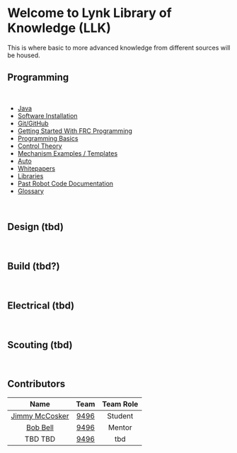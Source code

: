 # Welcome to Lynk Library of Knowledge (LLK) 
This is where basic to more advanced knowledge from different sources will be housed.

## Programming

<br> 

- [Java](https://docs.lynkrobotics.org/java/) 
- [Software Installation](https://docs.lynkrobotics.org/software/) 
- [Git/GitHub](https://docs.lynkrobotics.org/git/)
- [Getting Started With FRC Programming](https://docs.lynkrobotics.org/start/)
- [Programming Basics](https://docs.lynkrobotics.org/basics/) 
- [Control Theory](https://docs.lynkrobotics.org/controlTheory/) 
- [Mechanism Examples / Templates](https://docs.lynkrobotics.org/mechanisms/)
- [Auto](https://docs.lynkrobotics.org/auto/)
- [Whitepapers](https://docs.lynkrobotics.org/whitepapers/) 
- [Libraries](https://docs.lynkrobotics.org/libraries/)
- [Past Robot Code Documentation](https://docs.lynkrobotics.org/past/)
- [Glossary](https://docs.lynkrobotics.org/glossary/)

<br>

## Design (tbd)

<br>

## Build (tbd?)

<br>

## Electrical (tbd)

<br>

## Scouting (tbd)

<br>

## Contributors

|                       Name                       |                      Team                      | Team Role |
| :----------------------------------------------: | :--------------------------------------------: | :-------: |
|                  [Jimmy McCosker](https://github.com/witherslayer67)  | [9496](https://lynkrobotics.org)  |   Student   |
|                  [Bob Bell](https://github.com/rjbell4)                  | [9496](https://lynkrobotics.org)               |  Mentor   |
|                   TBD TBD                   |   [9496](https://lynkrobotics.org)             |  tbd   |
